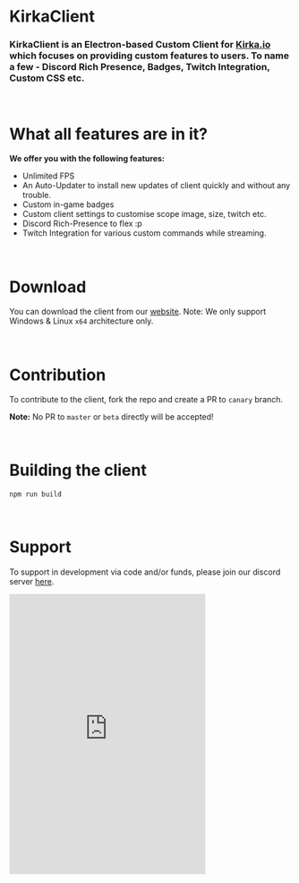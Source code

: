 # KirkaClient

### KirkaClient is an Electron-based Custom Client for [Kirka.io](https://kirka.io/) which focuses on providing custom features to users. To name a few - Discord Rich Presence, Badges, Twitch Integration, Custom CSS etc.
<br>

# What all features are in it?

<b>We offer you with the following features:</b>

- Unlimited FPS
- An Auto-Updater to install new updates of client quickly and without any trouble.
- Custom in-game badges
- Custom client settings to customise scope image, size, twitch etc.
- Discord Rich-Presence to flex :p
- Twitch Integration for various custom commands while streaming.

<br>

# Download

You can download the client from our [website](https://kirkaclient.herokuapp.com/). Note: We only support Windows & Linux `x64` architecture only.

<br>

# Contribution

To contribute to the client, fork the repo and create a PR to `canary` branch.

__Note:__ No PR to `master` or `beta` directly will be accepted!

<br>

# Building the client

`npm run build`

<br>

# Support

To support in development via code and/or funds, please join our discord server [here](https://discord.gg/bD9JNv6GFS).

<iframe src="https://discord.com/widget?id=868890520468983819&theme=dark" width="350" height="500" allowtransparency="true" frameborder="0" sandbox="allow-popups allow-popups-to-escape-sandbox allow-same-origin allow-scripts"></iframe>